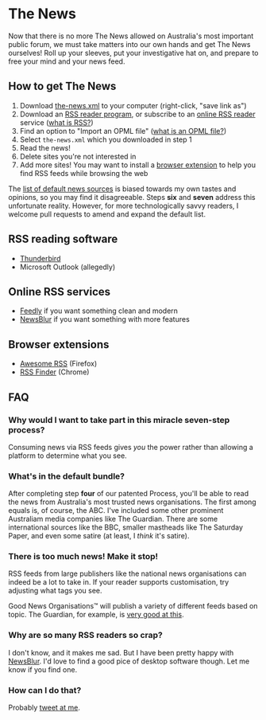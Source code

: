 # The News

Now that there is no more The News allowed on Australia's most important public forum, we must take matters into our own hands and get The News ourselves! Roll up your sleeves, put your investigative hat on, and prepare to free your mind and your news feed.

## How to get The News

1. Download [the-news.xml](https://raw.githubusercontent.com/crabmusket/the-news/main/the-news.xml) to your computer (right-click, "save link as")
2. Download an [RSS reader program](#rss-reading-software), or subscribe to an [online RSS reader](#online-rss-services) service ([what is RSS?](https://www.lifewire.com/what-is-an-rss-feed-4684568))
3. Find an option to "Import an OPML file" ([what is an OPML file?](https://www.lifewire.com/opml-file-2622105))
4. Select `the-news.xml` which you downloaded in step 1
5. Read the news!
6. Delete sites you're not interested in
7. Add more sites! You may want to install a [browser extension](#browser-extensions) to help you find RSS feeds while browsing the web

The [list of default news sources](#whats-in-the-default-bundle) is biased towards my own tastes and opinions, so you may find it disagreeable. Steps **six** and **seven** address this unfortunate reality. However, for more technologically savvy readers, I welcome pull requests to amend and expand the default list.

## RSS reading software

- [Thunderbird](https://www.thunderbird.net/)
- Microsoft Outlook (allegedly)

## Online RSS services

- [Feedly](https://feedly.com) if you want something clean and modern
- [NewsBlur](https://newsblur.com) if you want something with more features

## Browser extensions

- [Awesome RSS](https://addons.mozilla.org/en-US/firefox/addon/awesome-rss) (Firefox)
- [RSS Finder](https://chrome.google.com/webstore/detail/rss-finder/cdjocoacgphmbihenkkgaackgkjlfncp?hl=en) (Chrome)

## FAQ

### Why would I want to take part in this miracle seven-step process?

Consuming news via RSS feeds gives _you_ the power rather than allowing a platform to determine what you see.

### What's in the default bundle?

After completing step **four** of our patented Process, you'll be able to read the news from Australia's most trusted news organisations.
The first among equals is, of course, the ABC. I've included some other prominent Australiam media companies like The Guardian.
There are some international sources like the BBC, smaller mastheads like The Saturday Paper, and even some satire (at least, I _think_ it's satire).

### There is too much news! Make it stop!

RSS feeds from large publishers like the national news organisations can indeed be a lot to take in.
If your reader supports customisation, try adjusting what tags you see.

Good News Organisations&trade; will publish a variety of different feeds based on topic.
The Guardian, for example, is [very good at this](https://www.theguardian.com/help/feeds).

### Why are so many RSS readers so crap?

I don't know, and it makes me sad. But I have been pretty happy with [NewsBlur](https://newsblur.com).
I'd love to find a good pice of desktop software though. Let me know if you find one.

### How can I do that?

Probably [tweet at me](https://twitter.com/crabmusket).
